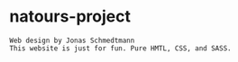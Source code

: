 # natours-project
	Web design by Jonas Schmedtmann
	This website is just for fun. Pure HMTL, CSS, and SASS.
